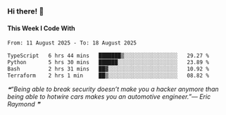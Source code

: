 ### Hi there! 👋

#### This Week I Code With
<!--START_SECTION:waka-->

```txt
From: 11 August 2025 - To: 18 August 2025

TypeScript   6 hrs 44 mins   ███████▒░░░░░░░░░░░░░░░░░   29.27 %
Python       5 hrs 30 mins   ██████░░░░░░░░░░░░░░░░░░░   23.89 %
Bash         2 hrs 31 mins   ██▓░░░░░░░░░░░░░░░░░░░░░░   10.92 %
Terraform    2 hrs 1 min     ██▒░░░░░░░░░░░░░░░░░░░░░░   08.82 %
```

<!--END_SECTION:waka-->

<!--STARTS_HERE_QUOTE_README-->
<i>❝“Being able to break security doesn’t make you a hacker anymore than being able to hotwire cars makes you an automotive engineer.”— Eric Raymond   ❞</i>
<!--ENDS_HERE_QUOTE_README-->
